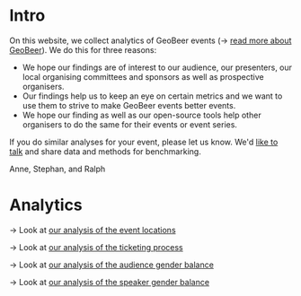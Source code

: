 # Intro

On this website, we collect analytics of GeoBeer events (&rarr; [read more about GeoBeer](about.md)). We do this for three reasons:

- We hope our findings are of interest to our audience, our presenters, our local organising committees and sponsors as well as prospective organisers. 
- Our findings help us to keep an eye on certain metrics and we want to use them to strive to make GeoBeer events better events.
- We hope our finding as well as our open-source tools help other organisers to do the same for their events or event series. 

If you do similar analyses for your event, please let us know. We'd [like to talk](mailto:mail@geobeer.ch) and share data and methods for benchmarking.

Anne, Stephan, and Ralph



# Analytics
&rarr; Look at [our analysis of the event locations](locations.md)

&rarr; Look at [our analysis of the ticketing process](ticketing.md)

&rarr; Look at [our analysis of the audience gender balance](gender-balance-audience.md)

&rarr; Look at [our analysis of the speaker gender balance](gender-balance-speakers.md)